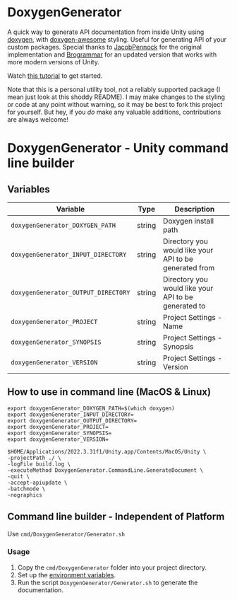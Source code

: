 # DoxygenGenerator
A quick way to generate API documentation from inside Unity using [doxygen](https://www.doxygen.nl/index.html), with [doxygen-awesome](https://github.com/jothepro/doxygen-awesome-css) styling. Useful for generating API of your custom packages. Special thanks to [JacobPennock](https://forum.unity.com/members/jacobpennock.53178/) for the original implementation and [Brogrammar](https://forum.unity.com/members/brogrammar.1045220/) for an updated version that works with more modern versions of Unity.

Watch [this tutorial](https://youtu.be/ltJgXJjS_YQ) to get started.

Note that this is a personal utility tool, not a reliably supported package (I mean just look at this shoddy README). I may make changes to the styling or code at any point without warning, so it may be best to fork this project for yourself. But hey, if you _do_ make any valuable additions, contributions are always welcome!

# DoxygenGenerator - Unity command line builder

## Variables

| Variable | Type | Description |
| --- | --- | --- |
| `doxygenGenerator_DOXYGEN_PATH` | string | Doxygen install path |
| `doxygenGenerator_INPUT_DIRECTORY` | string | Directory you would like your API to be generated from |
| `doxygenGenerator_OUTPUT_DIRECTORY` | string | Directory you would like your API to be generated to |
| `doxygenGenerator_PROJECT` | string | Project Settings - Name |
| `doxygenGenerator_SYNOPSIS` | string | Project Settings - Synopsis |
| `doxygenGenerator_VERSION` | string | Project Settings - Version |

## How to use in command line (MacOS & Linux)

```shell
export doxygenGenerator_DOXYGEN_PATH=$(which doxygen)
export doxygenGenerator_INPUT_DIRECTORY=
export doxygenGenerator_OUTPUT_DIRECTORY=
export doxygenGenerator_PROJECT=
export doxygenGenerator_SYNOPSIS=
export doxygenGenerator_VERSION=

$HOME/Applications/2022.3.31f1/Unity.app/Contents/MacOS/Unity \
-projectPath ./ \
-logFile build.log \
-executeMethod DoxygenGenerator.CommandLine.GenerateDocument \
-quit \
-accept-apiupdate \
-batchmode \
-nographics
```

## Command line builder - Independent of Platform

Use `cmd/DoxygenGenerator/Generator.sh`

### Usage

1. Copy the `cmd/DoxygenGenerator` folder into your project directory.
2. Set up the [environment variables](#variables).
3. Run the script `DoxygenGenerator/Generator.sh` to generate the documentation.
